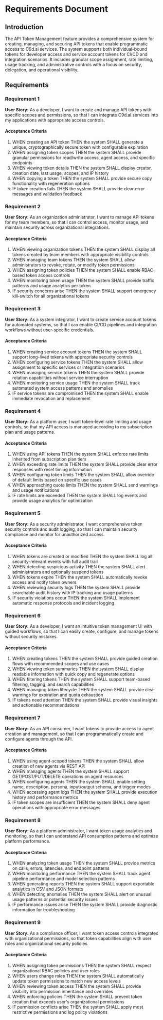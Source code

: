 # Requirements Document

## Introduction

The API Token Management feature provides a comprehensive system for creating, managing, and securing API tokens that enable programmatic access to C9d.ai services. The system supports both individual-bound tokens for developer access and service account tokens for CI/CD and integration scenarios. It includes granular scope assignment, rate limiting, usage tracking, and administrative controls with a focus on security, delegation, and operational visibility.

## Requirements

### Requirement 1

**User Story:** As a developer, I want to create and manage API tokens with specific scopes and permissions, so that I can integrate C9d.ai services into my applications with appropriate access controls.

#### Acceptance Criteria

1. WHEN creating an API token THEN the system SHALL generate a unique, cryptographically secure token with configurable expiration
2. WHEN assigning token scopes THEN the system SHALL provide granular permissions for read/write access, agent access, and specific endpoints
3. WHEN viewing token details THEN the system SHALL display creator, creation date, last usage, scopes, and IP history
4. WHEN copying a token THEN the system SHALL provide secure copy functionality with regeneration options
5. IF token creation fails THEN the system SHALL provide clear error messages and validation feedback

### Requirement 2

**User Story:** As an organization administrator, I want to manage API tokens for my team members, so that I can control access, monitor usage, and maintain security across organizational integrations.

#### Acceptance Criteria

1. WHEN viewing organization tokens THEN the system SHALL display all tokens created by team members with appropriate visibility controls
2. WHEN managing team tokens THEN the system SHALL allow administrators to revoke, rotate, or modify token permissions
3. WHEN assigning token policies THEN the system SHALL enable RBAC-based token access controls
4. WHEN monitoring token usage THEN the system SHALL provide traffic patterns and usage analytics per token
5. IF security concerns arise THEN the system SHALL support emergency kill-switch for all organizational tokens

### Requirement 3

**User Story:** As a system integrator, I want to create service account tokens for automated systems, so that I can enable CI/CD pipelines and integration workflows without user-specific credentials.

#### Acceptance Criteria

1. WHEN creating service account tokens THEN the system SHALL support long-lived tokens with appropriate security controls
2. WHEN configuring service tokens THEN the system SHALL allow assignment to specific services or integration scenarios
3. WHEN managing service tokens THEN the system SHALL provide rotation capabilities without service interruption
4. WHEN monitoring service usage THEN the system SHALL track automated system access patterns and anomalies
5. IF service tokens are compromised THEN the system SHALL enable immediate revocation and replacement

### Requirement 4

**User Story:** As a platform user, I want token-level rate limiting and usage controls, so that my API access is managed according to my subscription plan and usage patterns.

#### Acceptance Criteria

1. WHEN using API tokens THEN the system SHALL enforce rate limits inherited from subscription plan tiers
2. WHEN exceeding rate limits THEN the system SHALL provide clear error responses with reset timing information
3. WHEN configuring token limits THEN the system SHALL allow override of default limits based on specific use cases
4. WHEN approaching quota limits THEN the system SHALL send warnings and usage notifications
5. IF rate limits are exceeded THEN the system SHALL log events and provide usage analytics for optimization

### Requirement 5

**User Story:** As a security administrator, I want comprehensive token security controls and audit logging, so that I can maintain security compliance and monitor for unauthorized access.

#### Acceptance Criteria

1. WHEN tokens are created or modified THEN the system SHALL log all security-relevant events with full audit trail
2. WHEN detecting suspicious activity THEN the system SHALL alert administrators and optionally suspend tokens
3. WHEN tokens expire THEN the system SHALL automatically revoke access and notify token owners
4. WHEN reviewing security logs THEN the system SHALL provide searchable audit history with IP tracking and usage patterns
5. IF security violations occur THEN the system SHALL implement automatic response protocols and incident logging

### Requirement 6

**User Story:** As a developer, I want an intuitive token management UI with guided workflows, so that I can easily create, configure, and manage tokens without security mistakes.

#### Acceptance Criteria

1. WHEN creating tokens THEN the system SHALL provide guided creation flows with recommended scopes and use cases
2. WHEN viewing token summaries THEN the system SHALL display readable information with quick copy and regenerate options
3. WHEN filtering tokens THEN the system SHALL support team-based filtering, tagging, and search capabilities
4. WHEN managing token lifecycle THEN the system SHALL provide clear warnings for expiration and quota exhaustion
5. IF tokens need attention THEN the system SHALL provide visual insights and actionable recommendations

### Requirement 7

**User Story:** As an API consumer, I want tokens to provide access to agent creation and management, so that I can programmatically create and configure agents through the API.

#### Acceptance Criteria

1. WHEN using agent-scoped tokens THEN the system SHALL allow creation of new agents via REST API
2. WHEN managing agents THEN the system SHALL support GET/POST/PUT/DELETE operations on agent resources
3. WHEN configuring agents THEN the system SHALL enable setting name, description, persona, input/output schema, and trigger modes
4. WHEN accessing agent logs THEN the system SHALL provide execution history and performance metrics
5. IF token scopes are insufficient THEN the system SHALL deny agent operations with appropriate error messages

### Requirement 8

**User Story:** As a platform administrator, I want token usage analytics and monitoring, so that I can understand API consumption patterns and optimize platform performance.

#### Acceptance Criteria

1. WHEN analyzing token usage THEN the system SHALL provide metrics on calls, errors, latencies, and endpoint patterns
2. WHEN monitoring performance THEN the system SHALL track agent pipeline performance and model selection patterns
3. WHEN generating reports THEN the system SHALL support exportable analytics in CSV and JSON formats
4. WHEN detecting anomalies THEN the system SHALL alert on unusual usage patterns or potential security issues
5. IF performance issues arise THEN the system SHALL provide diagnostic information for troubleshooting

### Requirement 9

**User Story:** As a compliance officer, I want token access controls integrated with organizational permissions, so that token capabilities align with user roles and organizational security policies.

#### Acceptance Criteria

1. WHEN assigning token permissions THEN the system SHALL respect organizational RBAC policies and user roles
2. WHEN users change roles THEN the system SHALL automatically update token permissions to match new access levels
3. WHEN reviewing token access THEN the system SHALL provide visibility into permission inheritance and overrides
4. WHEN enforcing policies THEN the system SHALL prevent token creation that exceeds user's organizational permissions
5. IF permission conflicts arise THEN the system SHALL apply most restrictive permissions and log policy violations